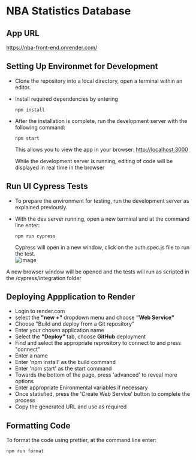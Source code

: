 # NBA Statistics Database

## App URL

https://nba-front-end.onrender.com/

## Setting Up Environmet for Development

- Clone the repository into a local directory, open a terminal within an editor.

- Install required dependencies by entering

  `npm install`

- After the installation is complete, run the development server with the following command:

  `npm start`

  This allows you to view the app in your browser: [http://localhost:3000](http://localhost:3000)

  While the development server is running, editing of code will be displayed in real time in the browser

## Run UI Cypress Tests

- To prepare the environment for testing, run the development server as explained previously.

- With the dev server running, open a new terminal and at the command line enter:

  `npm run cypress`

  Cypress will open in a new window, click on the auth.spec.js file to run the test.<br>
![image](https://user-images.githubusercontent.com/83617997/174523119-e2c3bf08-4663-4b51-9e29-3d5b40c7ade1.png)

A new browser window will be opened and the tests will run as scripted in the /cypress/integration folder

## Deploying Appplication to Render

- Login to render.com
- select the **"new +"** dropdown menu and choose **"Web Service"**
- Choose "Build and deploy from a Git repository"
- Enter your chosen application name
- Select the **"Deploy"** tab, choose **GitHub** deployment
- Find and select the appropriate reprository to connect to and press "connect"
- Enter a name
- Enter 'npm install' as the build command
- Enter 'npm start' as the start command
- Towards the bottom of the page, press 'advanced' to reveal more options
- Enter appropriate Enironmental variables if necessary
- Once statisfied, press the 'Create Web Service' button to complete the process
- Copy the generated URL and use as required

## Formatting Code

To format the code using prettier, at the command line enter:

  `npm run format`


